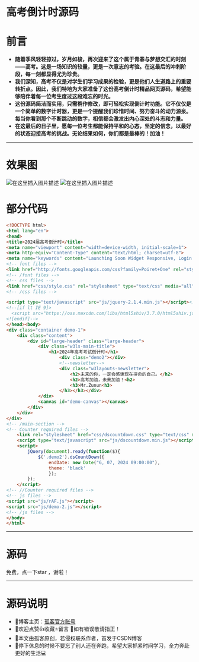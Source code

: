 # 高考倒计时源码
#  前言

 - **随着季风轻轻掠过，岁月如梭，再次迎来了这个属于青春与梦想交汇的时刻——高考。这是一场知识的较量，更是一次意志的考验。在这最后的冲刺阶段，每一刻都显得尤为珍贵。**
 - **我们深知，高考不仅是对学生们学习成果的检验，更是他们人生道路上的重要转折点。因此，我们特地为大家准备了这份高考倒计时精品网页源码，希望能够陪伴着每一位考生度过这段难忘的时光。**
 - **这份源码简洁而实用，只需稍作修改，即可轻松实现倒计时功能。它不仅仅是一个简单的数字计时器，更是一个提醒我们珍惜时间、努力奋斗的动力源泉。每当你看到那个不断跳动的数字，相信都会激发出内心深处的斗志和力量。**
 - **在这最后的日子里，愿每一位考生都能保持平和的心态，坚定的信念，以最好的状态迎接高考的挑战。无论结果如何，你们都是最棒的！加油！**

---

# 效果图
![在这里插入图片描述](https://i-blog.csdnimg.cn/blog_migrate/f9cd618589e31e362d953728296fa833.png)
![在这里插入图片描述](https://i-blog.csdnimg.cn/blog_migrate/84b0915c3ce1f4c56100c153be80e5e8.png)


# 部分代码

```html
<!DOCTYPE html>
<html lang="en">
<head>
<title>2024届高考倒计时</title>
<meta name="viewport" content="width=device-width, initial-scale=1">
<meta http-equiv="Content-Type" content="text/html; charset=utf-8">
<meta name="keywords" content="Launching Soon Widget Responsive, Login Form Web Template, Flat Pricing Tables, Flat Drop-Downs, Sign-Up Web Templates, Flat Web Templates, Login Sign-up Responsive Web Template, Smartphone Compatible Web Template, Free Web Designs for Nokia, Samsung, LG, Sony Ericsson, Motorola Web Design">
<!-- font files -->
<link href="http://fonts.googleapis.com/css?family=Poiret+One" rel="stylesheet">
<!-- /font files -->
<!-- css files -->
<link href="css/style.css" rel="stylesheet" type="text/css" media="all">
<!-- /css files -->

<script type="text/javascript" src="js/jquery-2.1.4.min.js"></script><!-- Supportive-JavaScript -->
<!--[if lt IE 9]>
  <script src="https://oss.maxcdn.com/libs/html5shiv/3.7.0/html5shiv.js"></script>
<![endif]-->
</head><body>
<div class="container demo-1">
	<div class="content">
        <div id="large-header" class="large-header">
			<div class="w3ls-main-title">
				<h1>2024年高考考试倒计时</h1>
					<div class="demo2"></div>
					<!--newsletter-->
					<div class="w3layouts-newsletter">
						<h2>未来的你，一定会感谢现在拼命的自己。</h2>
						<h2>高考加油，未来加油！<h2>
						<h3>Mr.Zunun<h3>
					</h3></h3></div>
			</div>
            <canvas id="demo-canvas"></canvas>
        </div>
	</div>
</div>	
<!-- /main-section -->
<!-- Counter required files -->
	<link rel="stylesheet" href="css/dscountdown.css" type="text/css" media="all">
	<script type="text/javascript" src="js/dscountdown.min.js"></script>
	<script>
		jQuery(document).ready(function($){						
			$('.demo2').dsCountDown({
				endDate: new Date("6, 07, 2024 09:00:00"),
				theme: 'black'
				});								
		});
	</script>
<!-- //Counter required files -->
<!-- js files -->
<script src="js/rAF.js"></script>
<script src="js/demo-2.js"></script>
<!-- /js files -->
</body>
</html>
```

---
# 源码
免费，点一下star ，谢啦！

----
# 源码说明
- 📢博客主页：[孤客官方账号](https://github.com/GUKE007)
 - 📢欢迎点赞👍收藏⭐️留言 📝如有错误敬请指正！
 - 📢本文由孤客原创，若侵权联系作者，首发于CSDN博客
 - 📢停下休息的时候不要忘了别人还在奔跑，希望大家抓紧时间学习，全力奔赴更好的生活💻
